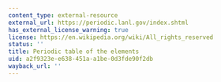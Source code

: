 ```yaml
---
content_type: external-resource
external_url: https://periodic.lanl.gov/index.shtml
has_external_license_warning: true
license: https://en.wikipedia.org/wiki/All_rights_reserved
status: ''
title: Periodic table of the elements
uid: a2f9323e-e638-451a-a1be-0d3fde90f2db
wayback_url: ''
---
```

